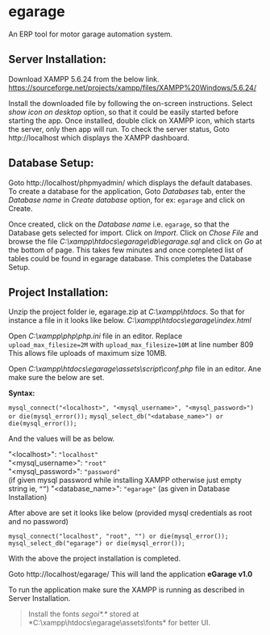 # egarage
An ERP tool for motor garage automation system.

## Server Installation:
Download XAMPP 5.6.24 from the below link.
https://sourceforge.net/projects/xampp/files/XAMPP%20Windows/5.6.24/

Install the downloaded file by following the on-screen instructions.
Select *show icon on desktop* option, so that it could be easily started before starting the app.
Once installed, double click on XAMPP icon, which starts the server, only then app will run.
To check the server status, Goto http://localhost which displays the XAMPP dashboard.

## Database Setup:
Goto http://localhost/phpmyadmin/ which displays the default databases.
To create a database for the application,
Goto *Databases* tab, enter the *Database name* in *Create database* option, for ex: `egarage`
and click on Create.

Once created, click on the *Database name* i.e. `egarage`, so that the Database gets selected
for import.
Click on *Import*.
Click on *Chose File* and browse the file *C:\xampp\htdocs\egarage\db\egarage.sql* and click on *Go* at the bottom of page.
This takes few minutes and once completed list of tables could be found in egarage database.
This completes the Database Setup.

## Project Installation:
Unzip the project folder ie, egarage.zip at *C:\xampp\htdocs*.
So that for instance a file in it looks like below.
*C:\xampp\htdocs\egarage\index.html*

Open *C:\xampp\php\php.ini* file in an editor.
Replace `upload_max_filesize=2M` with `upload_max_filesize=10M` at line number 809
This allows file uploads of maximum size 10MB.

Open *C:\xampp\htdocs\egarage\assets\script\conf.php* file in an editor.
Ane make sure the below are set.

**Syntax:**

`mysql_connect("<localhost>", "<mysql_username>", "<mysql_password>") or
die(mysql_error());`
`mysql_select_db("<database_name>") or die(mysql_error());`

And the values will be as below.

"&lt;localhost&gt;": `"localhost"`<br />
"<mysql_username>": `"root"`<br />
"<mysql_password>": `"password"`<br />
(if given mysql password while installing XAMPP otherwise just empty string ie, `“”`)
"<database_name>": `"egarage"` (as given in Database Installation)
  
After above are set it looks like below (provided mysql credentials as root and no password)

`mysql_connect("localhost", "root", "") or die(mysql_error());
mysql_select_db("egarage") or die(mysql_error());`

With the above the project installation is completed.

Goto http://localhost/egarage/
This will land the application **eGarage v1.0**

To run the application make sure the XAMPP is running as described in Server Installation.
<br />
> Install the fonts *segoi\*.\** stored at *C:\xampp\htdocs\egarage\assets\fonts\* for better UI.
<br />
